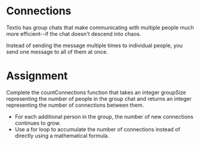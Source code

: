 # Connections

Textio has group chats that make communicating with multiple people much more efficient--if the chat doesn't descend into chaos.

Instead of sending the message multiple times to individual people, you send one message to all of them at once.

# Assignment

Complete the countConnections function that takes an integer groupSize representing the number of people in the group chat and returns an integer representing the number of connections between them.

- For each additional person in the group, the number of new connections continues to grow.
- Use a for loop to accumulate the number of connections instead of directly using a mathematical formula.
